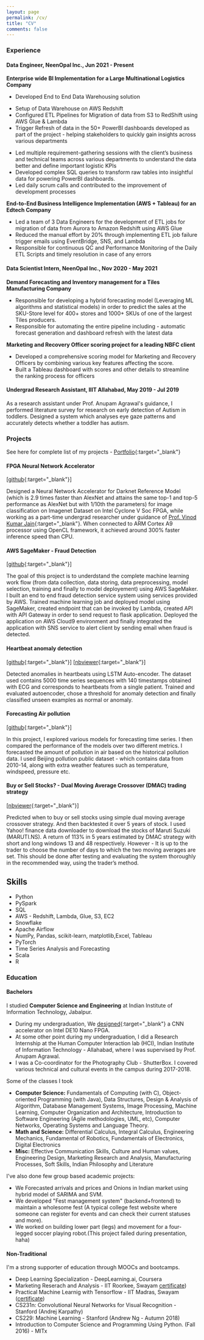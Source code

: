 ```yaml
---
layout: page
permalink: /cv/
title: "CV"
comments: false
---
```


### **Experience**

#### **Data Engineer, NeenOpal Inc., Jun 2021 - Present**
**Enterprise wide BI Implementation for a Large Multinational Logistics Company**

+ Developed End to End Data Warehousing solution
- Setup of Data Warehouse on AWS Redshift
- Configured ETL Pipelines for Migration of data from S3 to RedShift using AWS Glue & Lambda
- Trigger Refresh of data in the 50+ PowerBI dashboards developed as part of the project - helping stakeholders to quickly gain insights across various departments
+ Led multiple requirement-gathering sessions with the client’s business and technical teams across various departments to understand the data better and define important logistic KPIs
+ Developed complex SQL queries to transform raw tables into insightful data for powering PowerBI dashboards.
+ Led daily scrum calls and contributed to the improvement of development processes

**End-to-End Business Intelligence Implementation (AWS + Tableau) for an Edtech Company**

+ Led a team of 3 Data Engineers for the development of ETL jobs for migration of data from Aurora to Amazon Redshift using AWS Glue
+ Reduced the manual effort by 20% through implementing ETL job failure trigger emails using EventBridge, SNS, and Lambda
+ Responsible for continuous QC and Performance Monitoring of the Daily ETL Scripts and timely resolution in case of any errors


#### **Data Scientist Intern, NeenOpal Inc., Nov 2020 - May 2021**

**Demand Forecasting and Inventory management for a Tiles Manufacturing Company**
+ Responsible for developing a hybrid forecasting model (Leveraging ML algorithms and statistical models) in order to predict the sales at the SKU-Store level for 400+ stores and 1000+ SKUs of one of the largest Tiles producers.
+ Responsible for automating the entire pipeline including - automatic forecast generation and dashboard refresh with the latest data


**Marketing and Recovery Officer scoring project for a leading NBFC client**
+ Developed a comprehensive scoring model for Marketing and Recovery Officers by combining various key features affecting the score.
+ Built a Tableau dashboard with scores and other details to streamline the ranking process for officers

#### **Undergrad Research Assistant, IIIT Allahabad, May 2019 - Jul 2019**

As a research assistant under Prof. Anupam Agrawal's guidance, I performed literature survey for research on early detection of Autism in toddlers. Designed a system which analyses eye gaze patterns and accurately detects whether a toddler has autism.



### **Projects**
See here for complete list of my projects - [Portfolio](https://jithendray.github.io/portfolio/){:target="_blank"}


#### **FPGA Neural Network Accelerator**
[[github](https://github.com/tirumalnaidu/opencl-hls-cnn-accelerator){:target="_blank"}]


Designed a Neural Network Accelerator for Darknet Reference Model (which is 2.9 times faster than AlexNet and attains the same top-1 and top-5 performance as AlexNet but with 1/10th the parameters) for image classification on Imagenet Dataset on Intel Cyclone V Soc FPGA, while working as a part-time undergrad researcher under guidance of [Prof. Vinod Kumar Jain](https://sites.google.com/view/dr-vinod-kumar-jain/home?authuser=0){:target="_blank"}. When connected to ARM Cortex A9 processor using OpenCL framework, it achieved around 300% faster inference speed than CPU.

#### **AWS SageMaker - Fraud Detection**
[[github](https://github.com/jithendray/aws-SageMaker-fraud-detection){:target="_blank"}]


The goal of this project is to underdstand the complete machine learning work flow (from data collection, data storing, data preprocessing, model selection, training and finally to model deployement) using AWS SageMaker. I built an end to end fraud detection service system using services provided by AWS. Trained machine learning job and deployed model using SageMaker, created endpoint that can be invoked by Lambda, created API with API Gateway in order to send request to flask application. Deployed the application on AWS Cloud9 environment and finally integrated the application with SNS service to alert client by sending email when fraud is detected.



#### **Heartbeat anomaly detection**
[[github](https://github.com/jithendray/mini--projects/tree/main/heart-ECG-anomaly-detection){:target="_blank"}]
[[nbviewer](https://nbviewer.org/github/jithendray/mini-projects/blob/main/heart-ECG-anomaly-detection/AutoEncoder_AnomalyDetection.ipynb){:target="_blank"}]


Detected anomalies in heartbeats using LSTM Auto-encoder. The dataset used contains 5000 time series sequences with 140 timestamps obtained with ECG and corresponds to heartbeats from a single patient. Trained and evaluated autoencoder, chose a threshold for anomaly detection and finally classified unseen examples as normal or anomaly.



#### **Forecasting Air pollution**
[[github](https://github.com/jithendray/forecasting-air-pollution){:target="_blank"}]


In this project, I explored various models for forecasting time series. I then compared the performance of the models over two different metrics. I forecasted the amount of pollution in air based on the historical pollution data. I used Beijing pollution public dataset - which contains data from 2010-14, along with extra weather features such as temperature, windspeed, pressure etc.




#### **Buy or Sell Stocks? - Dual Moving Average Crossover (DMAC) trading strategy**
[[nbviewer](https://nbviewer.org/github/jithendray/mini-projects/blob/main/buy-or-sell-stocks/MARUTI_DMAC.ipynb){:target="_blank"}]


Predicted when to buy or sell stocks using simple dual moving average crossover strategy. And then backtested it over 5 years of stock. I used Yahoo! finance data downloader to download the stocks of Maruti Suzuki (MARUTI.NS). A return of 113% in 5 years estimated by DMAC strategy with short and long windows 13 and 48 respectively. However - It is up to the trader to choose the number of days to which the two moving averages are set. This should be done after testing and evaluating the system thoroughly in the recommended way, using the trader’s method.


<h2>Skills</h2>

<ul class="skill-list">
	<li>Python</li>
	<li>PySpark</li>
	<li>SQL</li>
	<li>AWS - Redshift, Lambda, Glue, S3, EC2</li>
	<li>Snowflake</li>
	<li>Apache Airflow</li>
	<li> NumPy, Pandas, scikit-learn, matplotlib,Excel, Tableau</li>
	<li>PyTorch</li>
	<li>Time Series Analysis and Forecasting</li>
	<li>Scala</li>
	<li>R</li>
</ul>


### **Education**


#### **Bachelors**

I studied **Computer Science and Engineering** at Indian Institute of Information Technology, Jabalpur.

* During my undergraduation, We [designed](https://github.com/tirumalnaidu/opencl-hls-cnn-accelerator){:target="_blank"} a CNN accelerator on Intel DE10 Nano FPGA.
* At some other point during my undergraduation, I did a Research Internship at the Human Computer Interaction lab (HCI), Indian Institute of Information Technology - Allahabad, where I was supervised by Prof. Anupam Agrawal.
* I was a Co-coordinator for the Photography Club - ShutterBox. I covered various technical and cultural events in the campus during 2017-2018.


Some of the classes I took
* **Computer Science:** Fundamentals of Computing (with C), Object-oriented Programming (with Java), Data Structures, Design & Analysis of Algorithm, Database Management Systems, Image Processing, Machine Learning, Computer Organization and Architecture, Introduction to Software Engineering (Agile methodologies, UML, etc), Computer Networks, Operating Systems and Language Theory.
* **Math and Science:** Differential Calculus, Integral Calculus, Engineering Mechanics, Fundamental of Robotics, Fundamentals of Electronics, Digital Electronics
* **Misc:** Effective Communication Skills, Culture and Human values, Engineering Design, Marketing Research and Analysis, Manufacturing Processes, Soft Skills, Indian Philosophy and Literature

I've also done few group based academic projects:
* We Forecasted arrivals and prices and Onions in Indian market using hybrid model of SARIMA and SVM.
* We developed "Fest management system" (backend+frontend) to maintain a wholesome fest (A typical college fest website where someone can register for events and can check their current statuses and more).
* We worked on building lower part (legs) and movement for a four-legged soccer playing robot.(This project failed during presentation, haha)


#### **Non-Traditional**

I'm a strong supporter of education through MOOCs and bootcamps.
* Deep Learning Specialization - DeepLearning.ai, Coursera
* Marketing Reserach and Analysis - IIT Roorkee, Swayam [certificate](https://drive.google.com/file/d/1fs9FRNUo6FU38GZ7omSjEvK-c_WkGQMs/view))
* Practical Machine Learnig with Tensorflow - IIT Madras, Swayam ([certificate](https://drive.google.com/file/d/1xRh1FQtjkVmhthW2E6tGnRgPb3tdj0-R/view))
* CS231n: Convolutional Neural Networks for Visual Recognition - Stanford (Andrej Karpathy)
* CS229: Machine Learning - Stanford (Andrew Ng - Autumn 2018)
* Introduction to Computer Science and Programming Using Python. (Fall 2016) - MITx